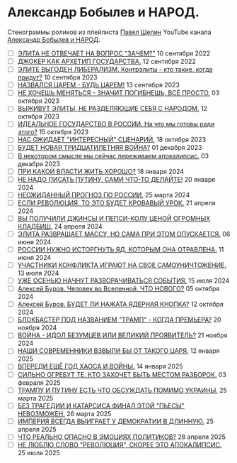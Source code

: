 # Александр Бобылев и НАРОД.

Стенограммы роликов из плейлиста [Павел Щелин](https://www.youtube.com/playlist?list=PLQpNXBJaJhdBnB3YXCilMFx19NLYrBNi4) YouTube канала [Александр Бобылев и НАРОД](https://www.youtube.com/@AlexanderBobileffNarod).

- [ ] [ЭЛИТА НЕ ОТВЕЧАЕТ НА ВОПРОС "ЗАЧЕМ?"](2022_09_10.md) 10 сентября 2022
- [ ] [ДЖОКЕР КАК АРХЕТИП ГОСУДАРСТВА.](2022_09_12.md) 12 сентября 2022
- [ ] [ЭЛИТЕ ВЫГОДЕН ЛИБЕРАЛИЗМ. Контрэлиты - кто такие, когда придут?](2023_09_10.md) 10 сентября 2023
- [ ] [НАЗВАЛСЯ ЦАРЕМ - БУДЬ ЦАРЕМ!](2023_09_13.md) 13 сентября 2023
- [ ] [НЕ ХОЧЕШЬ МЕНЯТЬСЯ - ЗНАЧИТ ПОГИБНЕШЬ, ВСЁ ПРОСТО.](2023_10_03.md) 03 октября 2023
- [ ] [ВЫЖИВУТ ЭЛИТЫ, НЕ РАЗДЕЛЯЮЩИЕ СЕБЯ С НАРОДОМ.](2023_10_12.md) 12 октября 2023
- [ ] [ИДЕАЛЬНОЕ ГОСУДАРСТВО В РОССИИ. На что мы готовы ради этого?](2023_10_15.md) 15 октября 2023
- [ ] [НАС ОЖИДАЕТ "ИНТЕРЕСНЫЙ" СЦЕНАРИЙ.](2023_10_18.md) 18 октября 2023
- [ ] [БУДЕТ НОВАЯ ТРИДЦАТИЛЕТНЯЯ ВОЙНА?](2023_12_01.md) 01 декабря 2023
- [ ] [В некотором смысле мы сейчас переживаем апокалипсис.](2023_12_03.md) 03 декабря 2023
- [ ] [ПРИ КАКОЙ ВЛАСТИ ЖИТЬ ХОРОШО?](2024_01_18.md) 18 января 2024
- [ ] [НЕ НАДО ПИСАТЬ ПУТИНУ. САМИ ЧТО-ТО ДЕЛАЙТЕ!](2024_01_20.md) 20 января 2024
- [ ] [НЕОЖИДАННЫЙ ПРОГНОЗ ПО РОССИИ.](2024_03_25.md) 25 марта 2024
- [ ] [ЕСЛИ РЕВОЛЮЦИЯ, ТО ЭТО БУДЕТ КРОВАВЫЙ УРОК.](2024_04_21.md) 21 апреля 2024
- [ ] [ВЫ ПОЛУЧИЛИ ДЖИНСЫ И ПЕПСИ-КОЛУ ЦЕНОЙ ОГРОМНЫХ КЛАДБИЩ.](2024_04_24.md) 24 апреля 2024
- [ ] [ЭЛИТА РАЗВРАЩАЕТ МАССУ, НО САМА ПРИ ЭТОМ ОПУСКАЕТСЯ.](2024_06_06.md) 06 июня 2024
- [ ] [РОССИИ НУЖНО ИСТОРГНУТЬ ЯД, КОТОРЫМ ОНА ОТРАВЛЕНА.](2024_06_11.md) 11 июня 2024
- [ ] [УЧАСТНИКИ КОНФЛИКТА ИГРАЮТ НА СВОЕ САМОУНИЧТОЖЕНИЕ.](2024_07_13.md) 13 июля 2024
- [ ] [УЖЕ ОСЕНЬЮ НАЧНУТ РАЗВОРАЧИВАТЬСЯ СОБЫТИЯ.](2024_07_15.md) 15 июля 2024
- [ ] [Алексей Буров. Человек во Вселенной, ЧТО НОВОГО?](2024_10_05.md) 05 октября 2024
- [ ] [Алексей Буров. БУДЕТ ЛИ НАЖАТА ЯДЕРНАЯ КНОПКА?](2024_10_12.md) 12 октября 2024
- [ ] [БЛОКБАСТЕР ПОД НАЗВАНИЕМ "ТРАМП" - КОГДА ПРЕМЬЕРА?](2024_11_20.md) 20 ноября 2024
- [ ] [ВОЙНА - ИДОЛ БЕЗУМЦЕВ ИЛИ ВЕЛИКИЙ ПРОЯВИТЕЛЬ?](2024_11_21.md) 21 ноября 2024
- [ ] [НАШИ СОВРЕМЕННИКИ ВЗВЫЛИ БЫ ОТ ТАКОГО ЦАРЯ.](2025_01_12.md) 12 января 2025
- [ ] [ВПЕРЕДИ ЕЩЁ ГОД ХАОСА И ВОЙНЫ.](2025_01_14.md) 14 января 2025
- [ ] [СИЛЬНО ОГРЕБУТ ТЕ, КТО ЗАХОЧЕТ БЫТЬ МЕСТОМ РАЗБОРОК.](2025_02_03.md) 03 февраля 2025
- [ ] [ТРАМПУ И ПУТИНУ ЕСТЬ ЧТО ОБСУЖДАТЬ ПОМИМО УКРАИНЫ.](2025_03_25.md) 25 марта 2025
- [ ] [БЕЗ ТРАГЕДИИ И КАТАРСИСА ФИНАЛ ЭТОЙ "ПЬЕСЫ" НЕВОЗМОЖЕН.](2025_03_26.md) 26 марта 2025
- [ ] [ИМПЕРИЯ ВСЕГДА ВЫИГРАЕТ У ДЕМОКРАТИИ В ДЛИННУЮ.](2025_04_25.md) 25 апреля 2025
- [ ] [ЧТО РЕАЛЬНО ОПАСНО В ЭМОЦИЯХ ПОЛИТИКОВ?](2025_04_28.md) 28 апреля 2025
- [ ] [НЕ ЛЮБЛЮ СЛОВО "РЕВОЛЮЦИЯ", СКОРЕЕ ЭТО АПОКАЛИПСИС.](2025_07_25.md) 25 июля 2025
